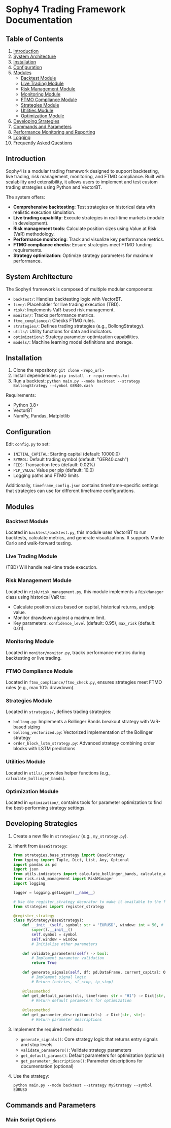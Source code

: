 # Sophy4 Trading Framework Documentation

## Table of Contents

1. [Introduction](#introduction)
2. [System Architecture](#system-architecture)
3. [Installation](#installation)
4. [Configuration](#configuration)
5. [Modules](#modules)
    - [Backtest Module](#backtest-module)
    - [Live Trading Module](#live-trading-module)
    - [Risk Management Module](#risk-management-module)
    - [Monitoring Module](#monitoring-module)
    - [FTMO Compliance Module](#ftmo-compliance-module)
    - [Strategies Module](#strategies-module)
    - [Utilities Module](#utilities-module)
    - [Optimization Module](#optimization-module)
6. [Developing Strategies](#developing-strategies)
7. [Commands and Parameters](#commands-and-parameters)
8. [Performance Monitoring and Reporting](#performance-monitoring-and-reporting)
9. [Logging](#logging)
10. [Frequently Asked Questions](#frequently-asked-questions)

## Introduction

Sophy4 is a modular trading framework designed to support backtesting, live trading, risk management, monitoring, and FTMO compliance. Built with scalability and extensibility, it allows users to implement and test custom trading strategies using Python and VectorBT.

The system offers:
- **Comprehensive backtesting**: Test strategies on historical data with realistic execution simulation.
- **Live trading capability**: Execute strategies in real-time markets (module in development).
- **Risk management tools**: Calculate position sizes using Value at Risk (VaR) methodology.
- **Performance monitoring**: Track and visualize key performance metrics.
- **FTMO compliance checks**: Ensure strategies meet FTMO funding requirements.
- **Strategy optimization**: Optimize strategy parameters for maximum performance.

## System Architecture

The Sophy4 framework is composed of multiple modular components:
- `backtest/`: Handles backtesting logic with VectorBT.
- `live/`: Placeholder for live trading execution (TBD).
- `risk/`: Implements VaR-based risk management.
- `monitor/`: Tracks performance metrics.
- `ftmo_compliance/`: Checks FTMO rules.
- `strategies/`: Defines trading strategies (e.g., BollongStrategy).
- `utils/`: Utility functions for data and indicators.
- `optimization/`: Strategy parameter optimization capabilities.
- `models/`: Machine learning model definitions and storage.

## Installation

1. Clone the repository: `git clone <repo_url>`
2. Install dependencies: `pip install -r requirements.txt`
3. Run a backtest: `python main.py --mode backtest --strategy BollongStrategy --symbol GER40.cash`

Requirements:
- Python 3.8+
- VectorBT
- NumPy, Pandas, Matplotlib

## Configuration

Edit `config.py` to set:
- `INITIAL_CAPITAL`: Starting capital (default: 10000.0)
- `SYMBOL`: Default trading symbol (default: "GER40.cash")
- `FEES`: Transaction fees (default: 0.02%)
- `PIP_VALUE`: Value per pip (default: 10.0)
- Logging paths and FTMO limits

Additionally, `timeframe_config.json` contains timeframe-specific settings that strategies can use for different timeframe configurations.

## Modules

### Backtest Module
Located in `backtest/backtest.py`, this module uses VectorBT to run backtests, calculate metrics, and generate visualizations. It supports Monte Carlo and walk-forward testing.

### Live Trading Module
(TBD) Will handle real-time trade execution.

### Risk Management Module
Located in `risk/risk_management.py`, this module implements a `RiskManager` class using historical VaR to:
- Calculate position sizes based on capital, historical returns, and pip value.
- Monitor drawdown against a maximum limit.
- Key parameters: `confidence_level` (default: 0.95), `max_risk` (default: 0.01).

### Monitoring Module
Located in `monitor/monitor.py`, tracks performance metrics during backtesting or live trading.

### FTMO Compliance Module
Located in `ftmo_compliance/ftmo_check.py`, ensures strategies meet FTMO rules (e.g., max 10% drawdown).

### Strategies Module
Located in `strategies/`, defines trading strategies:
- `bollong.py`: Implements a Bollinger Bands breakout strategy with VaR-based sizing
- `bollong_vectorized.py`: Vectorized implementation of the Bollinger strategy
- `order_block_lstm_strategy.py`: Advanced strategy combining order blocks with LSTM predictions

### Utilities Module
Located in `utils/`, provides helper functions (e.g., `calculate_bollinger_bands`).

### Optimization Module
Located in `optimization/`, contains tools for parameter optimization to find the best-performing strategy settings.

## Developing Strategies

1. Create a new file in `strategies/` (e.g., `my_strategy.py`).
2. Inherit from `BaseStrategy`:
   ```python
   from strategies.base_strategy import BaseStrategy
   from typing import Tuple, Dict, List, Any, Optional
   import pandas as pd
   import json
   from utils.indicators import calculate_bollinger_bands, calculate_atr, calculate_adx
   from risk.risk_management import RiskManager
   import logging

   logger = logging.getLogger(__name__)

   # Use the register_strategy decorator to make it available to the framework
   from strategies import register_strategy

   @register_strategy
   class MyStrategy(BaseStrategy):
       def __init__(self, symbol: str = "EURUSD", window: int = 50, # other parameters):
           super().__init__()
           self.symbol = symbol
           self.window = window
           # Initialize other parameters
       
       def validate_parameters(self) -> bool:
           # Implement parameter validation
           return True
           
       def generate_signals(self, df: pd.DataFrame, current_capital: Optional[float] = None) -> Tuple[pd.Series, pd.Series, pd.Series]:
           # Implement signal logic
           # Return (entries, sl_stop, tp_stop)
           
       @classmethod
       def get_default_params(cls, timeframe: str = "H1") -> Dict[str, List[Any]]:
           # Return default parameters for optimization
           
       @classmethod
       def get_parameter_descriptions(cls) -> Dict[str, str]:
           # Return parameter descriptions
   ```

3. Implement the required methods:
   - `generate_signals()`: Core strategy logic that returns entry signals and stop levels
   - `validate_parameters()`: Validate strategy parameters
   - `get_default_params()`: Default parameters for optimization (optional)
   - `get_parameter_descriptions()`: Parameter descriptions for documentation (optional)

4. Use the strategy:
   ```
   python main.py --mode backtest --strategy MyStrategy --symbol EURUSD
   ```

## Commands and Parameters

### Main Script Options